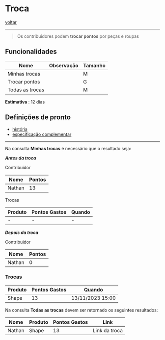 # Troca

[voltar](../README.md)

---

  > Os contribuidores podem **trocar pontos** por peças e roupas

## Funcionalidades

| Nome | Observação | Tamanho
| --- | --- | ---
| Minhas trocas | | M
| Trocar pontos | | G
| Todas as trocas | | M

**Estimativa** : 12 dias

## Definições de pronto

- [história](../historia/capina.md#troca)
- [especificação complementar](./gestao_de_pontos.md)

---

Na consulta **Minhas trocas** é necessário que o resultado seja:

***Antes da troca***

Contribuidor

| Nome | Pontos  
|--- | ---
| Nathan | 13

 Trocas

| Produto | Pontos Gastos | Quando
| --- | --- | ---
| - |- | -

***Depois da troca***

Contribuidor

| Nome | Pontos  
|--- | ---
| Nathan | 0

### Trocas

| Produto | Pontos Gastos | Quando
| --- | --- | ---
| Shape | 13 | 13/11/2023 15:00

Na consulta **Todas as trocas** devem ser retornado os seguintes resultados:

| Nome | Produto | Pontos Gastos | Link
| --- | --- | --- | ---
| Nathan | Shape | 13 | Link da troca
